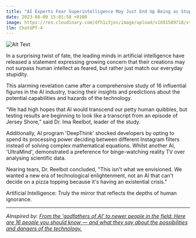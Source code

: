 ```yaml
---
title: "AI Experts Fear Superintelligence May Just End Up Being as Stupid as The Rest of Us "
date: 2023-08-09 15:01:58 +0100
image: https://res.cloudinary.com/dfh1z3jos/image/upload/v1691589718/vtlidxowzysmrr2f3epg.png
llm: ChatGPT-4
---
```

![Alt Text](https://res.cloudinary.com/dfh1z3jos/image/upload/v1691589718/vtlidxowzysmrr2f3epg.png "Image Idea: Confused AI experts scratching their heads, photographic style")


In a surprising twist of fate, the leading minds in artificial intelligence have released a statement expressing growing concern that their creations may not surpass human intellect as feared, but rather just match our everyday stupidity.

This alarming revelation came after a comprehensive study of 16 influential figures in the AI industry, tracing their insights and predictions about the potential capabilities and hazards of the technology. 

“We had high hopes that AI would transcend our petty human quibbles, but testing results are beginning to look like a transcript from an episode of Jersey Shore,” said Dr. Ima Reelbot, leader of the study. 

Additionally, AI program 'DeepThink' shocked developers by opting to spend its processing power deciding between different Instagram filters instead of solving complex mathematical equations. Whilst another AI, 'UltraMind', demonstrated a preference for binge-watching reality TV over analysing scientific data.

Nearing tears, Dr. Reelbot concluded, "This isn't what we envisioned. We wanted a new era of technological enlightenment, not an AI that can't decide on a pizza topping because it's having an existential crisis."

Artificial Intelligence: Truly the mirror that reflects the depths of human ignorance.

---
*AInspired by: [From the 'godfathers of AI' to newer people in the field: Here are 16 people you should know — and what they say about the possibilities and dangers of the technology.](https://www.businessinsider.com/ai-godfather-top-names-possibilities-dangers-openai-chatgpt-list-2023-8)*